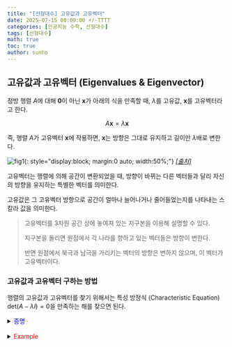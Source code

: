 ```yaml
---
title: "[선형대수] 고유값과 고유벡터"
date: 2025-07-15 00:00:00 +/-TTTT
categories: [인공지능 수학, 선형대수]
tags: [선형대수]
math: true
toc: true
author: sunho
---
```


## 고유값과 고유벡터 (Eigenvalues & Eigenvector)

정방 행렬 $A$에 대해 $\mathbf{0}$이 아닌 $\mathbf{x}$가 아래의 식을 만족할 때, $\lambda$를 고유값, $\mathbf{x}$를 고유벡터라고 한다.

$$
A\mathbf{x}=\lambda\mathbf{x}
$$

즉, 행렬 $A$가 고유벡터 $\mathbf{x}$에 작용하면, $\mathbf{x}$는 방향은 그대로 유지하고 길이만 $\lambda$배로 변한다.

![fig1](mlm/15-1.png){: style="display:block; margin:0 auto; width:50%;"}
_[[출처]](https://angeloyeo.github.io/2019/07/17/eigen_vector.html)_

고유벡터는 행렬에 의해 공간이 변환되었을 때, 방향이 바뀌는 다른 벡터들과 달리 자신의 방향을 유지하는 특별한 벡터를 의미한다.

고유값은 그 고유벡터 방향으로 공간이 얼마나 늘어나거나 줄어들었는지를 나타내는 스칼라 값을 의미한다.

> 고유벡터를 3차원 공간 상에 놓여져 있는 지구본을 이용해 설명할 수 있다.
> 
> 지구본을 돌리면 원점에서 각 나라를 향하고 있는 벡터들은 방향이 변한다.
> 
> 반면 원점에서 북극과 남극을 가리키는 벡터의 방향은 변하지 않으며, 이 벡터가 고유벡터이다.

### 고유값과 고유벡터 구하는 방법

행렬의 고유값과 고유벡터를 찾기 위해서는 특성 방정식 (Characteristic Equation) $\text{det}(A-\lambda I)=0$을 만족하는 해를 찾으면 된다.

<details>
<summary><font color='#0000FF'>증명</font></summary>
<div markdown="1">

$A\mathbf{x}=\lambda\mathbf{x}$를 정리하면, $(A-\lambda I)\mathbf{x}=\mathbf{0}$이라는 동차 방정식이 된다.

고유벡터의 정의에 따르면 고유벡터는 영벡터가 아니어야 한다. 따라서 고유벡터가 존재하려면 $\mathbf{x}\neq\mathbf{0}$인 해가 존재해야 한다.

행렬 $(A-\lambda I)$가 역행렬을 가진다면 해가 $\mathbf{x}=\mathbf{0}$만 존재하므로, $\mathbf{x}\neq\mathbf{0}$인 해가 존재하려면 행렬 $(A-\lambda I)$는 역행렬을 가지면 안된다.

$$
(A-\lambda I)^{-1}(A-\lambda I)\mathbf{x}=(A-\lambda I)^{-1}\mathbf{0}
~\to~\mathbf{x}=\mathbf{0}
$$

따라서 $\text{det}(A-\lambda I)=0$을 만족해야 한다.

</div>
</details>
<br>

<details>
<summary><font color='#FF0000'>Example</font></summary>
<div markdown="1">

$$
A=\begin{bmatrix}4&2\\1&3\end{bmatrix}
$$

---

**1. $\text{det}(A-\lambda I)=0$의 해를 구함**

   $$
   \text{det}(A-\lambda I)=\begin{vmatrix}4-\lambda&2\\1&3-\lambda\end{vmatrix}=(4-\lambda)(3-\lambda)-2
   =\lambda^2-7\lambda+10=0
   $$

   $$
   \lambda_1=5~,~\lambda_2=2
   $$

**2. 각 고유값에 대응하는 고유벡터를 구함**

1. $\lambda_1=5$에 대응되는 고유벡터
   
   $$
   \lambda_1=5:~\mathbf{x}_1=\begin{bmatrix}1\\2\end{bmatrix}
   $$<font color='white'>.</font>
   
   $$
   ~(A-5I)\mathbf{x}_1=\mathbf{0}~\to~\begin{bmatrix}\begin{array}{cc|c}-1&2&0\\1&-2&0\end{array}\end{bmatrix}
   $$

   $$
   x_1=2x_2~\to~\mathbf{x}_1=\begin{bmatrix}x_1\\x_2\end{bmatrix}=c\begin{bmatrix}1\\2\end{bmatrix}
   $$

2. $\lambda_2=2$에 대응되는 고유벡터

   $$
   \lambda_1=2:~\mathbf{x}_2=\begin{bmatrix}1\\-1\end{bmatrix}
   $$<font color='white'>.</font>
   
   $$
   ~(A-2I)\mathbf{x}_2=\mathbf{0}~\to~\begin{bmatrix}\begin{array}{cc|c}2&2&0\\1&1&0\end{array}\end{bmatrix}
   $$

   $$
   x_1=-x_2~\to~\mathbf{x}_2=\begin{bmatrix}x_1\\x_2\end{bmatrix}=c\begin{bmatrix}1\\-1\end{bmatrix}
   $$

</div>
</details>
